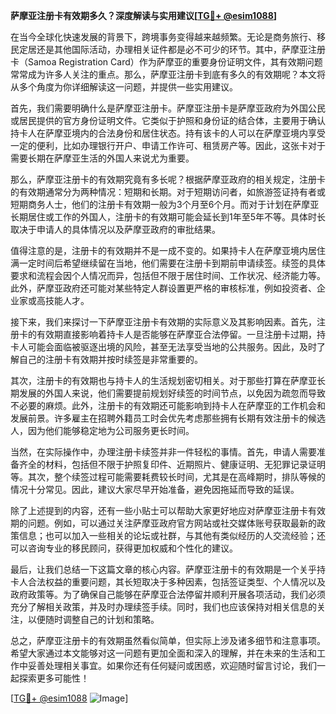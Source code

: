 **萨摩亚注册卡有效期多久？深度解读与实用建议[[TG💪+ @esim1088](https://t.me/s/esim1088)]**

在当今全球化快速发展的背景下，跨境事务变得越来越频繁。无论是商务旅行、移民定居还是其他国际活动，办理相关证件都是必不可少的环节。其中，萨摩亚注册卡（Samoa Registration Card）作为萨摩亚的重要身份证明文件，其有效期问题常常成为许多人关注的重点。那么，萨摩亚注册卡到底有多久的有效期呢？本文将从多个角度为你详细解读这一问题，并提供一些实用建议。

首先，我们需要明确什么是萨摩亚注册卡。萨摩亚注册卡是萨摩亚政府为外国公民或居民提供的官方身份证明文件。它类似于护照和身份证的结合体，主要用于确认持卡人在萨摩亚境内的合法身份和居住状态。持有该卡的人可以在萨摩亚境内享受一定的便利，比如办理银行开户、申请工作许可、租赁房产等。因此，这张卡对于需要长期在萨摩亚生活的外国人来说尤为重要。

那么，萨摩亚注册卡的有效期究竟有多长呢？根据萨摩亚政府的相关规定，注册卡的有效期通常分为两种情况：短期和长期。对于短期访问者，如旅游签证持有者或短期商务人士，他们的注册卡有效期一般为3个月至6个月。而对于计划在萨摩亚长期居住或工作的外国人，注册卡的有效期可能会延长到1年至5年不等。具体时长取决于申请人的具体情况以及萨摩亚政府的审批结果。

值得注意的是，注册卡的有效期并不是一成不变的。如果持卡人在萨摩亚境内居住满一定时间后希望继续留在当地，他们需要在注册卡到期前申请续签。续签的具体要求和流程会因个人情况而异，包括但不限于居住时间、工作状况、经济能力等。此外，萨摩亚政府还可能对某些特定人群设置更严格的审核标准，例如投资者、企业家或高技能人才。

接下来，我们来探讨一下萨摩亚注册卡有效期的实际意义及其影响因素。首先，注册卡的有效期直接影响着持卡人是否能够在萨摩亚合法停留。一旦注册卡过期，持卡人可能会面临被驱逐出境的风险，甚至无法享受当地的公共服务。因此，及时了解自己的注册卡有效期并按时续签是非常重要的。

其次，注册卡的有效期也与持卡人的生活规划密切相关。对于那些打算在萨摩亚长期发展的外国人来说，他们需要提前规划好续签的时间节点，以免因为疏忽而导致不必要的麻烦。此外，注册卡的有效期还可能影响到持卡人在萨摩亚的工作机会和发展前景。许多雇主在招聘外籍员工时会优先考虑那些拥有长期有效注册卡的候选人，因为他们能够稳定地为公司服务更长时间。

当然，在实际操作中，办理注册卡续签并非一件轻松的事情。首先，申请人需要准备齐全的材料，包括但不限于护照复印件、近期照片、健康证明、无犯罪记录证明等。其次，整个续签过程可能需要耗费较长时间，尤其是在高峰期时，排队等候的情况十分常见。因此，建议大家尽早开始准备，避免因拖延而导致的延误。

除了上述提到的内容，还有一些小贴士可以帮助大家更好地应对萨摩亚注册卡有效期的问题。例如，可以通过关注萨摩亚政府官方网站或社交媒体账号获取最新的政策信息；也可以加入一些相关的论坛或社群，与其他有类似经历的人交流经验；还可以咨询专业的移民顾问，获得更加权威和个性化的建议。

最后，让我们总结一下这篇文章的核心内容。萨摩亚注册卡的有效期是一个关乎持卡人合法权益的重要问题，其长短取决于多种因素，包括签证类型、个人情况以及政府政策等。为了确保自己能够在萨摩亚合法停留并顺利开展各项活动，我们必须充分了解相关政策，并及时办理续签手续。同时，我们也应该保持对相关信息的关注，以便随时调整自己的计划和策略。

总之，萨摩亚注册卡的有效期虽然看似简单，但实际上涉及诸多细节和注意事项。希望大家通过本文能够对这一问题有更加全面和深入的理解，并在未来的生活和工作中妥善处理相关事宜。如果你还有任何疑问或困惑，欢迎随时留言讨论，我们一起探索更多可能性！

[[TG💪+ @esim1088](https://t.me/s/esim1088) ![Image](https://i.postimg.cc/4NQfJmqS/Snipaste-2025-05-13-00-14-12.png)]